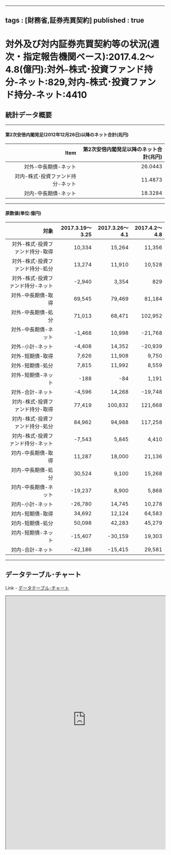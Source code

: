 
--- 
tags : [財務省,証券売買契約] 
published : true
---
# 対外及び対内証券売買契約等の状況(週次・指定報告機関ベース):2017.4.2～4.8(億円):対外-株式･投資ファンド持分-ネット:829,対内-株式･投資ファンド持分-ネット:4410
## 統計データ概要

***

#### 第2次安倍内閣発足(2012年12月26日)以降のネット合計(兆円)



|                              Item| 第2次安倍内閣発足以降のネット合計(兆円)|
|---------------------------------:|---------------------------------------:|
|              対外-中長期債-ネット|                                 26.0443|
| 対内-株式･投資ファンド持分-ネット|                                 11.4873|
|              対内-中長期債-ネット|                                 18.3284|



***

#### 原数値(単位:億円)


|                              対象| 2017.3.19～3.25| 2017.3.26～4.1| 2017.4.2～4.8|
|---------------------------------:|---------------:|--------------:|-------------:|
|   対外-株式･投資ファンド持分-取得|          10,334|         15,264|        11,356|
|   対外-株式･投資ファンド持分-処分|          13,274|         11,910|        10,528|
| 対外-株式･投資ファンド持分-ネット|          -2,940|          3,354|           829|
|                対外-中長期債-取得|          69,545|         79,469|        81,184|
|                対外-中長期債-処分|          71,013|         68,471|       102,952|
|              対外-中長期債-ネット|          -1,468|         10,998|       -21,768|
|                  対外-小計-ネット|          -4,408|         14,352|       -20,939|
|                  対外-短期債-取得|           7,626|         11,908|         9,750|
|                  対外-短期債-処分|           7,815|         11,992|         8,559|
|                対外-短期債-ネット|            -188|            -84|         1,191|
|                  対外-合計-ネット|          -4,596|         14,268|       -19,748|
|   対内-株式･投資ファンド持分-取得|          77,419|        100,832|       121,668|
|   対内-株式･投資ファンド持分-処分|          84,962|         94,988|       117,258|
| 対内-株式･投資ファンド持分-ネット|          -7,543|          5,845|         4,410|
|                対内-中長期債-取得|          11,287|         18,000|        21,136|
|                対内-中長期債-処分|          30,524|          9,100|        15,268|
|              対内-中長期債-ネット|         -19,237|          8,900|         5,868|
|                  対内-小計-ネット|         -26,780|         14,745|        10,278|
|                  対内-短期債-取得|          34,692|         12,124|        64,583|
|                  対内-短期債-処分|          50,098|         42,283|        45,279|
|                対内-短期債-ネット|         -15,407|        -30,159|        19,303|
|                  対内-合計-ネット|         -42,186|        -15,415|        29,581|




***
	
## データテーブル･チャート
Link - [データテーブル･チャート](http://knowledgevault.saecanet.com/charts/am-consulting.co.jp-internationalTransactionsInSecurities.html)
<iframe src="http://knowledgevault.saecanet.com/charts/am-consulting.co.jp-internationalTransactionsInSecurities.html" width="100%" height="800px"></iframe>
